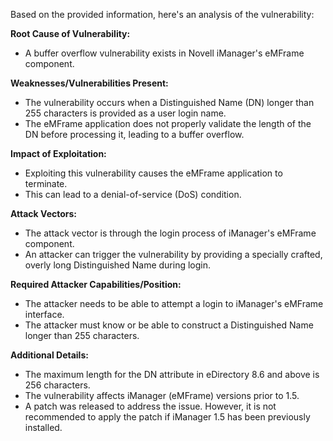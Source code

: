 Based on the provided information, here's an analysis of the vulnerability:

**Root Cause of Vulnerability:**
- A buffer overflow vulnerability exists in Novell iManager's eMFrame component.

**Weaknesses/Vulnerabilities Present:**
- The vulnerability occurs when a Distinguished Name (DN) longer than 255 characters is provided as a user login name.
- The eMFrame application does not properly validate the length of the DN before processing it, leading to a buffer overflow.

**Impact of Exploitation:**
- Exploiting this vulnerability causes the eMFrame application to terminate.
- This can lead to a denial-of-service (DoS) condition.

**Attack Vectors:**
- The attack vector is through the login process of iManager's eMFrame component.
- An attacker can trigger the vulnerability by providing a specially crafted, overly long Distinguished Name during login.

**Required Attacker Capabilities/Position:**
- The attacker needs to be able to attempt a login to iManager's eMFrame interface.
- The attacker must know or be able to construct a Distinguished Name longer than 255 characters.

**Additional Details:**
- The maximum length for the DN attribute in eDirectory 8.6 and above is 256 characters.
- The vulnerability affects iManager (eMFrame) versions prior to 1.5.
- A patch was released to address the issue. However, it is not recommended to apply the patch if iManager 1.5 has been previously installed.